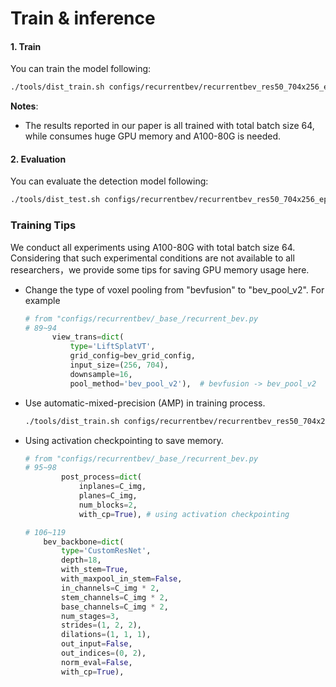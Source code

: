 # Train & inference

#### 1. Train

You can train the model following:

```bash
./tools/dist_train.sh configs/recurrentbev/recurrentbev_res50_704x256_ep90.py 8 --work-dir work_dirs/recurrentbev_res50_704x256_ep90/
```

**Notes**: 

- The results reported in our paper is all trained with total batch size 64, while consumes huge GPU memory and A100-80G is needed.

#### 2. Evaluation

You can evaluate the detection model following:

```bash
./tools/dist_test.sh configs/recurrentbev/recurrentbev_res50_704x256_ep90.py work_dirs/recurrentbev_res50_704x256_ep90/latest.pth 8
```

### Training Tips

We conduct all experiments using A100-80G with total batch size 64. Considering that such experimental conditions are not available to all researchers，we provide some tips for saving GPU memory usage here.

* Change the type of voxel pooling from "bevfusion" to "bev_pool_v2". For example 
  
  ```python
  # from "configs/recurrentbev/_base_/recurrent_bev.py
  # 89~94
        view_trans=dict(
            type='LiftSplatVT',
            grid_config=bev_grid_config,
            input_size=(256, 704),
            downsample=16,
            pool_method='bev_pool_v2'),  # bevfusion -> bev_pool_v2
  ```

* Use  automatic-mixed-precision (AMP) in training process.
  
  ```bash
  ./tools/dist_train.sh configs/recurrentbev/recurrentbev_res50_704x256_ep90.py 8 --work-dir work_dirs/recurrentbev_res50_704x256_ep90/ --amp
  ```

* Using activation checkpointing to save memory.
  
  ```python
  # from "configs/recurrentbev/_base_/recurrent_bev.py
  # 95~98
          post_process=dict(
              inplanes=C_img,
              planes=C_img,
              num_blocks=2,
              with_cp=True), # using activation checkpointing
  
  # 106~119
      bev_backbone=dict(
          type='CustomResNet',
          depth=18,
          with_stem=True,
          with_maxpool_in_stem=False,
          in_channels=C_img * 2,
          stem_channels=C_img * 2,
          base_channels=C_img * 2,
          num_stages=3,
          strides=(1, 2, 2),
          dilations=(1, 1, 1),
          out_input=False,
          out_indices=(0, 2),
          norm_eval=False,
          with_cp=True),
  ```
